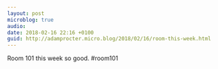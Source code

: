 ```yaml
---
layout: post
microblog: true
audio: 
date: 2018-02-16 22:16 +0100
guid: http://adamprocter.micro.blog/2018/02/16/room-this-week.html
---
```

Room 101 this week so good. #room101
